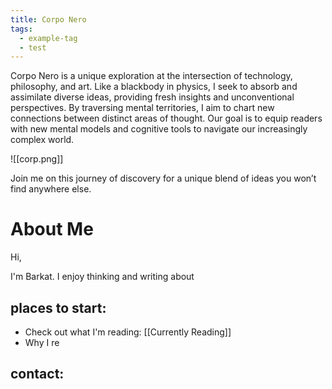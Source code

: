 ```yaml
---
title: Corpo Nero
tags:
  - example-tag
  - test
---
```


Corpo Nero is a unique exploration at the intersection of technology, philosophy, and art. Like a blackbody in physics, I seek to absorb and assimilate diverse ideas, providing fresh insights and unconventional perspectives. By traversing mental territories, I aim to chart new connections between distinct areas of thought. Our goal is to equip readers with new mental models and cognitive tools to navigate our increasingly complex world. 

![[corp.png]]

Join me on this journey of discovery for a unique blend of ideas you won’t find anywhere else.
# About Me

Hi, 

I'm Barkat. I enjoy thinking and writing about 




## places to start:

- Check out what I'm reading: [[Currently Reading]]
- Why I re


## contact:

